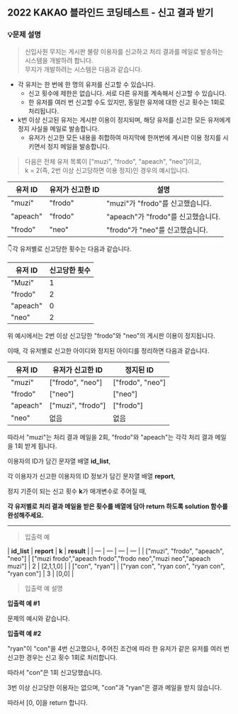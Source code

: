 ## 2022 KAKAO 블라인드 코딩테스트 - 신고 결과 받기


### **💡문제 설명**

> 신입사원 무지는 게시판 불량 이용자를 신고하고 처리 결과를 메일로 발송하는 시스템을 개발하려 합니다.  
> 무지가 개발하려는 시스템은 다음과 같습니다.

-   각 유저는 한 번에 한 명의 유저를 신고할 수 있습니다.
    -   신고 횟수에 제한은 없습니다. 서로 다른 유저를 계속해서 신고할 수 있습니다.
    -   한 유저를 여러 번 신고할 수도 있지만, 동일한 유저에 대한 신고 횟수는 1회로 처리됩니다.
-   k번 이상 신고된 유저는 게시판 이용이 정지되며, 해당 유저를 신고한 모든 유저에게 정지 사실을 메일로 발송합니다.
    -   유저가 신고한 모든 내용을 취합하여 마지막에 한꺼번에 게시판 이용 정지를 시키면서 정지 메일을 발송합니다.

> 다음은 전체 유저 목록이 \["muzi", "frodo", "apeach", "neo"\]이고,  
> k = 2(즉, 2번 이상 신고당하면 이용 정지)인 경우의 예시입니다.

| **유저 ID** | **유저가 신고한 ID** | **설명** |
| --- | --- | --- |
| "muzi" | "frodo" | "muzi"가 "frodo"를 신고했습니다. |
| "apeach" | "frodo" | "apeach"가 "frodo"를 신고했습니다. |
| "frodo" | "neo" | "frodo"가 "neo"를 신고했습니다. |

👇각 유저별로 신고당한 횟수는 다음과 같습니다.

| **유저 ID** | **신고당한 횟수** |
| --- | --- |
| "Muzi" | 1 |
| "frodo" | 2 |
| "apeach" | 0 |
| "neo" | 2 |

위 예시에서는 2번 이상 신고당한 "frodo"와 "neo"의 게시판 이용이 정지됩니다.

이때, 각 유저별로 신고한 아이디와 정지된 아이디를 정리하면 다음과 같습니다.

| **유저 ID** | **유저가 신고한 ID** | **정지된 ID** |
| --- | --- | --- |
| "muzi" | \["frodo", "neo"\] | \["frodo", "neo"\] |
| "frodo" | \["neo"\] | \["neo"\] |
| "apeach" | \["muzi", "frodo"\] | \["frodo"\] |
| "neo" | 없음 | 없음 |

따라서 "muzi"는 처리 결과 메일을 2회, "frodo"와 "apeach"는 각각 처리 결과 메일을 1회 받게 됩니다.

이용자의 ID가 담긴 문자열 배열 **id\_list**,

각 이용자가 신고한 이용자의 ID 정보가 담긴 문자열 배열 **report**,

정지 기준이 되는 신고 횟수 **k**가 매개변수로 주어질 때,

**각 유저별로 처리 결과 메일을 받은 횟수를 배열에 담아 return 하도록 solution 함수를 완성해주세요.**

---

> 입출력 예

| **id\_list** | **report** | **k** | **result** |
| — | — | — | — |
| \["muzi", "frodo", "apeach", "neo"\] | \["muzi frodo","apeach frodo","frodo neo","muzi neo","apeach muzi"\] | 2 | \[2,1,1,0\] |
| \["con", "ryan"\] | \["ryan con", "ryan con", "ryan con", "ryan con"\] | 3 | \[0,0\] |

> 입출력 예 설명

**입출력 예 #1**

문제의 예시와 같습니다.

**입출력 예 #2**

"ryan"이 "con"을 4번 신고했으나, 주어진 조건에 따라 한 유저가 같은 유저를 여러 번 신고한 경우는 신고 횟수 1회로 처리합니다.

따라서 "con"은 1회 신고당했습니다.

3번 이상 신고당한 이용자는 없으며, "con"과 "ryan"은 결과 메일을 받지 않습니다.

따라서 \[0, 0\]을 return 합니다.